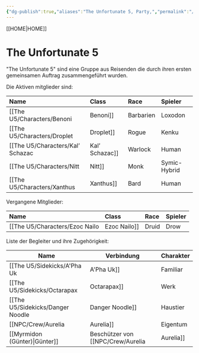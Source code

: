```yaml
---
{"dg-publish":true,"aliases":"The Unfortunate 5, Party,","permalink":"/the-u5/the-u5/","dgHomeLink":false,"dgPassFrontmatter":true}
---
```


[[HOME|HOME]]
# The Unfortunate 5
"The Unfortunate 5" sind eine Gruppe aus Reisenden die durch ihren ersten gemeinsamen Auftrag zusammengeführt wurden.

Die Aktiven mitglieder sind:

| Name             | Class     | Race         | Spieler |
|:---------------- |:--------- |:------------ |:------- |
| [[The U5/Characters/Benoni|Benoni]]       | Barbarien | Loxodon      | Pascal  |
| [[The U5/Characters/Droplet|Droplet]]      | Rogue     | Kenku        | Tamina  |
| [[The U5/Characters/Kal’ Schazac|Kal’ Schazac]] | Warlock   | Human        | Selim   |
| [[The U5/Characters/Nitt|Nitt]]         | Monk      | Symic-Hybrid | Florian |
| [[The U5/Characters/Xanthus|Xanthus]]      | Bard      | Human        | Steven  |

Vergangene Mitglieder:

| Name           | Class | Race | Spieler |
|:-------------- |:----- |:---- |:------- |
| [[The U5/Characters/Ezoc Nailo|Ezoc Nailo]] | Druid | Drow | Tamina  |

Liste der Begleiter und ihre Zugehörigkeit:

| Name                          | Verbindung             | Charakter             |
| ----------------------------- | ---------------------- | --------------------- |
| [[The U5/Sidekicks/A'Pha Uk|A'Pha Uk]]                  | Familiar               | [[The U5/Characters/Kal’ Schazac|Kal’ Schazac]]      |
| [[The U5/Sidekicks/Octarapax|Octarapax]]                 | Werk                   | [[The U5/Characters/Nitt|Nitt]]              |
| [[The U5/Sidekicks/Danger Noodle|Danger Noodle]]             | Haustier               | [[The U5/The U5|The U5]] |
| [[NPC/Crew/Aurelia|Aurelia]]                   | Eigentum               | [[The U5/The U5|The U5]] |
| [[Myrmidon (Günter)\|Günter]] | Beschützer von [[NPC/Crew/Aurelia|Aurelia]] | [[The U5/The U5|The U5]] |
